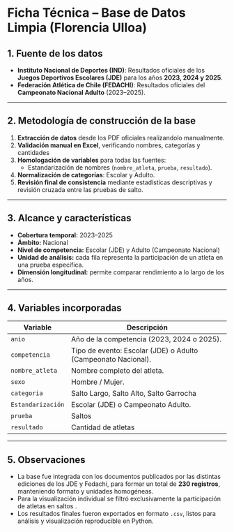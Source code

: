 # Ficha Técnica – Base de Datos Limpia (Florencia Ulloa)

## 1. Fuente de los datos
- **Instituto Nacional de Deportes (IND)**: Resultados oficiales de los **Juegos Deportivos Escolares (JDE)** para los años **2023, 2024 y 2025**.  
- **Federación Atlética de Chile (FEDACHI)**: Resultados oficiales del **Campeonato Nacional Adulto** (2023–2025). 

---

## 2. Metodología de construcción de la base

1. **Extracción de datos** desde los PDF oficiales realizandolo manualmente.  
2. **Validación manual en Excel**, verificando nombres, categorías y cantidades  
3. **Homologación de variables** para todas las fuentes:
   - Estandarización de nombres (`nombre_atleta`, `prueba`, `resultado`).
5. **Normalización de categorías**: Escolar y Adulto.  
6. **Revisión final de consistencia** mediante estadísticas descriptivas y revisión cruzada entre las pruebas de salto.
---

## 3. Alcance y características

- **Cobertura temporal:** 2023–2025  
- **Ámbito:** Nacional  
- **Nivel de competencia:** Escolar (JDE) y Adulto (Campeonato Nacional)  
- **Unidad de análisis:** cada fila representa la participación de un atleta en una prueba específica.  
- **Dimensión longitudinal:** permite comparar rendimiento a lo largo de los años.  

---

## 4. Variables incorporadas

| Variable        | Descripción                                                                 |
|-----------------|-----------------------------------------------------------------------------|
| `anio`          | Año de la competencia (2023, 2024 o 2025).                                  |
| `competencia`   | Tipo de evento: Escolar (JDE) o Adulto (Campeonato Nacional).               |
| `nombre_atleta` | Nombre completo del atleta.                                                 |
| `sexo`          | Hombre / Mujer.                                                             |
| `categoria`     | Salto Largo, Salto Alto, Salto Garrocha|
| `Estandarización`   | Escolar (JDE) o Campeonato Adulto.                                    |
| `prueba`        | Saltos              |
| `resultado`     | Cantidad de atletas           |

---

## 5. Observaciones


- La base fue integrada con los documentos publicados por las distintas ediciones de los JDE y Fedachi, para formar un total de **230 registros**, manteniendo formato y unidades homogéneas.  
- Para la visualización individual se filtró exclusivamente la participación de atletas en saltos .  
- Los resultados finales fueron exportados en formato `.csv`, listos para análisis y visualización reproducible en Python.
